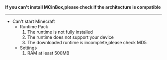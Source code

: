 **If you can't install MCinBox,please check if the architecture is compatible**

------

- Can't start Minecraft
  - Runtime Pack
    1. The runtime is not fully installed
    2. The runtime does not support your device
    3. The downloaded runtime is incomplete,please check MD5
   - Settings
     1. RAM  at least 500MB


